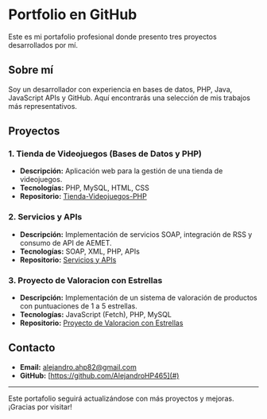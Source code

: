 # Portfolio en GitHub

Este es mi portafolio profesional donde presento tres proyectos desarrollados por mí.

## Sobre mí
Soy un desarrollador con experiencia en bases de datos, PHP, Java, JavaScript APIs y GitHub. Aquí encontrarás una selección de mis trabajos más representativos.

## Proyectos

### 1. Tienda de Videojuegos (Bases de Datos y PHP)
- **Descripción:** Aplicación web para la gestión de una tienda de videojuegos.
- **Tecnologías:** PHP, MySQL, HTML, CSS
- **Repositorio:** [Tienda-Videojuegos-PHP](https://github.com/AlejandroHP465/Proyecto1)

### 2. Servicios y APIs
- **Descripción:** Implementación de servicios SOAP, integración de RSS y consumo de API de AEMET.
- **Tecnologías:** SOAP, XML, PHP, APIs
- **Repositorio:** [Servicios y APIs](https://github.com/AlejandroHP465/Proyecto2)

### 3. Proyecto de Valoracion con Estrellas
- **Descripción:** Implementación de un sistema de valoración de productos con puntuaciones de 1 a 5 estrellas.
- **Tecnologías:** JavaScript (Fetch), PHP, MySQL
- **Repositorio:** [Proyecto de Valoracion con Estrellas](https://github.com/AlejandroHP465/Proyecto3)

## Contacto
- **Email:** alejandro.ahp82@gmail.com
- **GitHub:** [https://github.com/AlejandroHP465](#)

---
Este portafolio seguirá actualizándose con más proyectos y mejoras. ¡Gracias por visitar!
